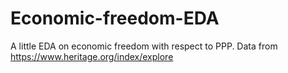 # Economic-freedom-EDA

A little EDA on economic freedom with respect to PPP.
Data from https://www.heritage.org/index/explore
